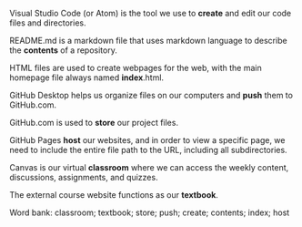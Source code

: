 Visual Studio Code (or Atom) is the tool we use to <b>create</b> and edit our code files and directories.

README.md is a markdown file that uses markdown language to describe the <b>contents</b> of a repository.

HTML files are used to create webpages for the web, with the main homepage file always named <b>index</b>.html.

GitHub Desktop helps us organize files on our computers and <b>push</b> them to GitHub.com.

GitHub.com is used to <b>store</b> our project files.

GitHub Pages <b>host</b> our websites, and in order to view a specific page, we need to include the entire file path to the URL, including all subdirectories.

Canvas is our virtual <b>classroom</b> where we can access the weekly content, discussions, assignments, and quizzes.

The external course website functions as our <b>textbook</b>.

Word bank: classroom; textbook; store; push; create; contents; index; host